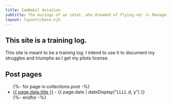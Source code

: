 ```yaml
---
title: IamNabil Aviation 
subtitle: The musings of an idiot, who dreamed of flying.<br /> Managed by <a href="https://twitter.com/nabilalanbar">Nabil</a>.
layout: layouts/base.njk
---
```

## This site is a training log.

This site is meant to be a training log. I intend to use it to document my struggles and triumphs as I get my pilots license.

## Post pages

<ul class="listing">
{%- for page in collections.post -%}
  <li>
    <a href="{{ page.url }}">{{ page.data.title }}</a> -
    <time datetime="{{ page.date }}">{{ page.date | dateDisplay("LLLL d, y") }}</time>
  </li>
{%- endfor -%}
</ul>
